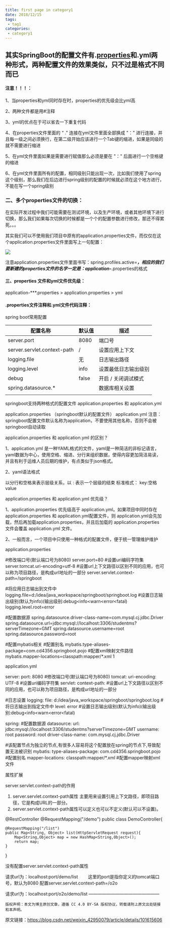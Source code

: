 ```yaml
---
title: first page in category1
date: 2018/12/15
tags:
 - tag1
categories:
 - category1
---
```

## 其实SpringBoot的配置文件有.[properties](https://so.csdn.net/so/search?q=properties&spm=1001.2101.3001.7020)和.yml两种形式，两种配置文件的效果类似，只不过是格式不同而已

#### 注意！！！：

1、当properties和yml同时存在时，properties的优先级会比yml高

2、两种文件都是用#注释

3、yml的优点在于可以省去一下重复代码

4、在properties文件里面的 “ .”  连接在yml文件里面全部换成 "：" 进行连接，并且每一级之间必须换行，在第二级开始应该进行一个Tab键的缩进，如果是同级的就不需要进行缩进

5、在yml文件里面如果是需要进行赋值那么必须是要在 "：" 后面进行一个空格键的缩进

6、在yml文件里面所有的配置，相同级别只能出现一次，比如我们使用了spring这个级别，那么我们在后边进行spring级别的配置的时候就必须在这个地方进行，不能在写一个spring级别

### 二、多个properties文件的切换：

在实际开发过程中我们可能需要在测试环境，以及生产环境，或者其他环境下进行切换，那么我们如果每次切换的时候都是一个个的配置参数进行修改，那还不得累死。。。

其实我们可以不使用我们项目中原有的application.properties文件，而仅仅在这个application.properties文件里面写上一句配置：

![](https://img-blog.csdnimg.cn/img_convert/8bc93da41cbcc9db26dc724e5e556e13.png)

注意application.properties文件里面书写：spring.profiles.active=***，相应的我们要新建的properties文件的名字一定是：application-***.properties的格式

#### 三、properties 文件和yml文件优先级：

application-***.properties > application.properties > yml

#### .properties文件注释和.yml文件代码注释：

spring boot常用配置

| 配置名称                        | 默认值   | 描述          |
| --------------------------- | ----- | ----------- |
| server.port                 | 8080  | 端口号         |
| server.servlet.context-path | /     | 设置应用上下文     |
| logging.file                | 无     | 日志输出路径      |
| logging.level               | info  | 设置最低日志输出级别  |
| debug                       | false | 开启 / 关闭调试模式 |
| spring.datasource.*         |       | 数据库相关设置     |
|                             |       |             |

springboot支持两种格式的配置文件 application.properties 和 application.yml

application.properties （springboot默认的配置文件）
application.yml
注意：springboot配置文件默认名称为application，不要使用其他名称，否则不会被springboot自动读取

application.properties 和 application.yml 的区别？

1、application.yml 是一种YAML格式的文件，yaml是一种简洁的非标记语言，yaml数据为中心，使用空格、缩进、分行来组织数据，使得内容更加简洁易读，并且有利于运维人员后期的维护，有点类似于json格式。

2、yaml语法格式

以分行和空格来表示层级关系，以 : 表示一个层级的结束
标准格式： key:空格value

application.properties 和 application.yml 优先级？

1、application.properties 优先级高于 application.yml。如果项目中同时存在application.properties 和 application.yml配置文件，则 application.yml会先加载，然后再加载application.properties，并且后加载的 application.properties 文件会覆盖 application.yml 文件。

2、一般而言，一个项目中只使用一种格式的配置文件，便于统一管理维护维护

application.properties

#修改端口号(默认端口号为8080)
server.port=80
#设置uri编码字符集
server.tomcat.uri-encoding=utf-8
#设置url上下文路径以区别不同的应用，也可以称为项目路径，是构成url地址的一部分
server.servlet.context-path=/springboot

#将应用日志输出到文件中
logging.file=d:/idea/java_workspace/springboot/springboot.log
#设置日志输出级别(默认为info)(输出级别:debug<info<warn<error<fatal)
logging.level.root=error

#配置数据源
spring.datasource.driver-class-name=com.mysql.cj.jdbc.Driver
spring.datasource.url=jdbc:mysql://localhost:3306/studentms?serverTimezone=GMT
spring.datasource.username=root
spring.datasource.password=root

#配置mybatis相关
#配置别名
mybatis.type-aliases-package=com.cd4356.springboot.pojo
#配置xml映射文件路径
mybatis.mapper-locations=classpath:mapper/*.xml
1


application.yml

server:
  port: 8080  #修改端口号(默认端口号为8080)
  tomcat:
    uri-encoding: UTF-8  #设置uri编码字符集
  servlet:
    context-path: #设置url上下文路径以区别不同的应用，也可以称为项目路径，是构成url地址的一部分

#日志设置
logging:
  file: d:/idea/java_workspace/springboot/springboot.log  #将日志输出到指定文件中
  level: error  #设置日志输出级别(默认为info)(输出级别:debug<info<warn<error<fatal)

spring:
  #配置数据源
  datasource:
    url: jdbc:mysql://localhost:3306/studentms?serverTimezone=GMT
    username: root
    password: root
    driver-class-name: com.mysql.cj.jdbc.Driver

#该配置节点为独立的节点,有很多人容易将这个配置放在spring的节点下,导致配置无法被识别
mybatis:
  type-aliases-package: com.cd4356.springboot.pojo #配置别名
  mapper-locations: classpath:mapper/*.xml #配置mapper映射xml文件

属性扩展

server.servlet.context-path的作用

1. server.servlet.context-path属性 主要用来设置引用上下文路径，即项目路径，它是构成URL的一部分。
2. server.servlet.context-path属性可以定义也可以不定义(默认可以不设置)。

@RestController
@RequestMapping("/demo")
public class DemoController{

    @RequestMapping("/list")
    public Map<String, Object> list(HttpServletRequest request){
        Map<String,Object> map = new HashMap<String,Object>();
        return map;
    }

}

没有配置server.servlet.context-path属性

请求url为：localhost:port/demo/list   这里的port是指你定义的tomcat端口号，默认为8080
配置server.servlet.context-path=/o2o

请求url为：localhost:port/o2o/demo/list
————————————————

    版权声明：本文为博主原创文章，遵循 CC 4.0 BY-SA 版权协议，转载请附上原文出处链接和本声明。

原文链接：https://blog.csdn.net/weixin_42950079/article/details/101615606
